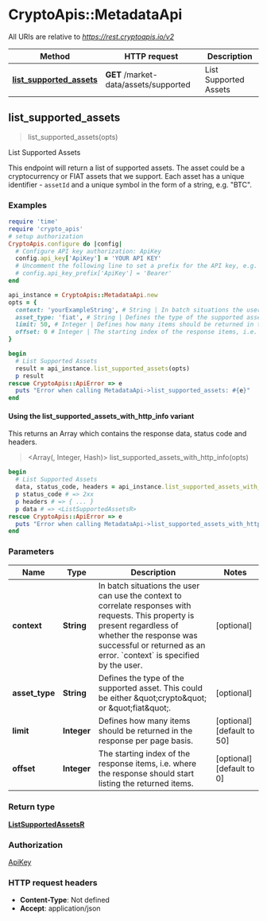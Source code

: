 # CryptoApis::MetadataApi

All URIs are relative to *https://rest.cryptoapis.io/v2*

| Method | HTTP request | Description |
| ------ | ------------ | ----------- |
| [**list_supported_assets**](MetadataApi.md#list_supported_assets) | **GET** /market-data/assets/supported | List Supported Assets |


## list_supported_assets

> <ListSupportedAssetsR> list_supported_assets(opts)

List Supported Assets

This endpoint will return a list of supported assets. The asset could be a cryptocurrency or FIAT assets that we support. Each asset has a unique identifier - `assetId` and a unique symbol in the form of a string, e.g. \"BTC\".

### Examples

```ruby
require 'time'
require 'crypto_apis'
# setup authorization
CryptoApis.configure do |config|
  # Configure API key authorization: ApiKey
  config.api_key['ApiKey'] = 'YOUR API KEY'
  # Uncomment the following line to set a prefix for the API key, e.g. 'Bearer' (defaults to nil)
  # config.api_key_prefix['ApiKey'] = 'Bearer'
end

api_instance = CryptoApis::MetadataApi.new
opts = {
  context: 'yourExampleString', # String | In batch situations the user can use the context to correlate responses with requests. This property is present regardless of whether the response was successful or returned as an error. `context` is specified by the user.
  asset_type: 'fiat', # String | Defines the type of the supported asset. This could be either \"crypto\" or \"fiat\".
  limit: 50, # Integer | Defines how many items should be returned in the response per page basis.
  offset: 0 # Integer | The starting index of the response items, i.e. where the response should start listing the returned items.
}

begin
  # List Supported Assets
  result = api_instance.list_supported_assets(opts)
  p result
rescue CryptoApis::ApiError => e
  puts "Error when calling MetadataApi->list_supported_assets: #{e}"
end
```

#### Using the list_supported_assets_with_http_info variant

This returns an Array which contains the response data, status code and headers.

> <Array(<ListSupportedAssetsR>, Integer, Hash)> list_supported_assets_with_http_info(opts)

```ruby
begin
  # List Supported Assets
  data, status_code, headers = api_instance.list_supported_assets_with_http_info(opts)
  p status_code # => 2xx
  p headers # => { ... }
  p data # => <ListSupportedAssetsR>
rescue CryptoApis::ApiError => e
  puts "Error when calling MetadataApi->list_supported_assets_with_http_info: #{e}"
end
```

### Parameters

| Name | Type | Description | Notes |
| ---- | ---- | ----------- | ----- |
| **context** | **String** | In batch situations the user can use the context to correlate responses with requests. This property is present regardless of whether the response was successful or returned as an error. &#x60;context&#x60; is specified by the user. | [optional] |
| **asset_type** | **String** | Defines the type of the supported asset. This could be either \&quot;crypto\&quot; or \&quot;fiat\&quot;. | [optional] |
| **limit** | **Integer** | Defines how many items should be returned in the response per page basis. | [optional][default to 50] |
| **offset** | **Integer** | The starting index of the response items, i.e. where the response should start listing the returned items. | [optional][default to 0] |

### Return type

[**ListSupportedAssetsR**](ListSupportedAssetsR.md)

### Authorization

[ApiKey](../README.md#ApiKey)

### HTTP request headers

- **Content-Type**: Not defined
- **Accept**: application/json

